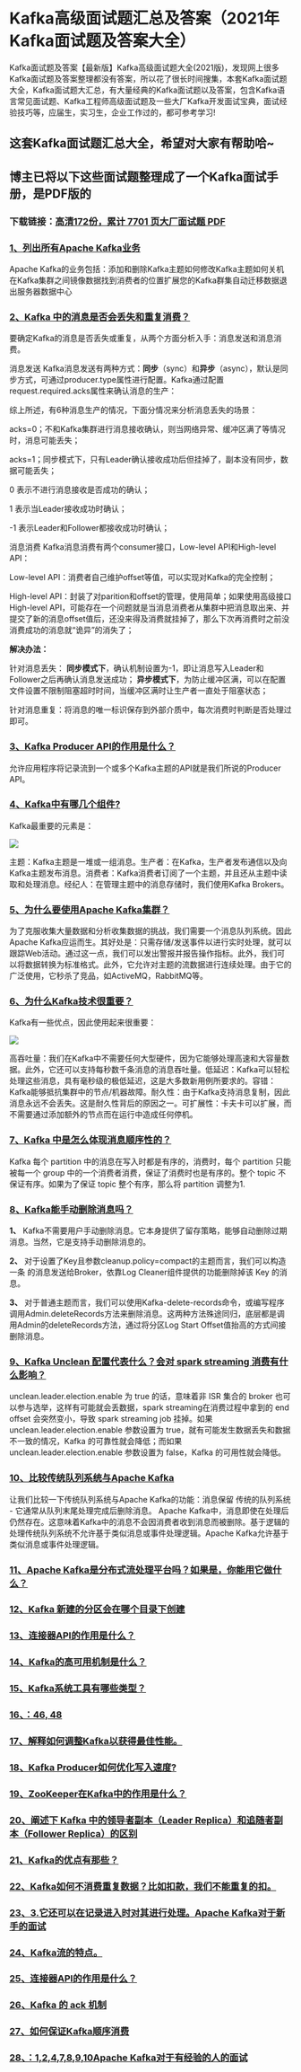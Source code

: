 # Kafka高级面试题汇总及答案（2021年Kafka面试题及答案大全）

Kafka面试题及答案【最新版】Kafka高级面试题大全(2021版)，发现网上很多Kafka面试题及答案整理都没有答案，所以花了很长时间搜集，本套Kafka面试题大全，Kafka面试题大汇总，有大量经典的Kafka面试题以及答案，包含Kafka语言常见面试题、Kafka工程师高级面试题及一些大厂Kafka开发面试宝典，面试经验技巧等，应届生，实习生，企业工作过的，都可参考学习!

## 这套Kafka面试题汇总大全，希望对大家有帮助哈~ 

## 博主已将以下这些面试题整理成了一个Kafka面试手册，是PDF版的

### 下载链接：[高清172份，累计 7701 页大厂面试题  PDF](https://github.com/javatechnorth/javanorth-itbooks/blob/master/docs/index.md)


### [1、列出所有Apache Kafka业务](https://gitee.com/souyunku/NewDevBooks/blob/master/docs/Kafka/Kafka高级面试题汇总及答案（2021年Kafka面试题及答案大全）.md#1列出所有apache-kafka业务)  


Apache Kafka的业务包括：添加和删除Kafka主题如何修改Kafka主题如何关机在Kafka集群之间镜像数据找到消费者的位置扩展您的Kafka群集自动迁移数据退出服务器数据中心


### [2、Kafka 中的消息是否会丢失和重复消费？](https://gitee.com/souyunku/NewDevBooks/blob/master/docs/Kafka/Kafka高级面试题汇总及答案（2021年Kafka面试题及答案大全）.md#2kafka-中的消息是否会丢失和重复消费)  


要确定Kafka的消息是否丢失或重复，从两个方面分析入手：消息发送和消息消费。

消息发送 Kafka消息发送有两种方式：**同步**（sync）和**异步**（async），默认是同步方式，可通过producer.type属性进行配置。Kafka通过配置request.required.acks属性来确认消息的生产：

综上所述，有6种消息生产的情况，下面分情况来分析消息丢失的场景：

acks=0；不和Kafka集群进行消息接收确认，则当网络异常、缓冲区满了等情况时，消息可能丢失；

acks=1；同步模式下，只有Leader确认接收成功后但挂掉了，副本没有同步，数据可能丢失；

0 表示不进行消息接收是否成功的确认；

1 表示当Leader接收成功时确认；

-1 表示Leader和Follower都接收成功时确认；

消息消费 Kafka消息消费有两个consumer接口，Low-level API和High-level API：

Low-level API：消费者自己维护offset等值，可以实现对Kafka的完全控制；

High-level API：封装了对parition和offset的管理，使用简单；如果使用高级接口High-level API，可能存在一个问题就是当消息消费者从集群中把消息取出来、并提交了新的消息offset值后，还没来得及消费就挂掉了，那么下次再消费时之前没消费成功的消息就“诡异”的消失了；

**解决办法：**

针对消息丢失： **同步模式下**，确认机制设置为-1，即让消息写入Leader和Follower之后再确认消息发送成功； **异步模式下**，为防止缓冲区满，可以在配置文件设置不限制阻塞超时时间，当缓冲区满时让生产者一直处于阻塞状态；

针对消息重复：将消息的唯一标识保存到外部介质中，每次消费时判断是否处理过即可。


### [3、Kafka Producer API的作用是什么？](https://gitee.com/souyunku/NewDevBooks/blob/master/docs/Kafka/Kafka高级面试题汇总及答案（2021年Kafka面试题及答案大全）.md#3kafka-producer-api的作用是什么)  


允许应用程序将记录流到一个或多个Kafka主题的API就是我们所说的Producer API。


### [4、Kafka中有哪几个组件?](https://gitee.com/souyunku/NewDevBooks/blob/master/docs/Kafka/Kafka高级面试题汇总及答案（2021年Kafka面试题及答案大全）.md#4kafka中有哪几个组件)  


Kafka最重要的元素是：

![](https://gitee.com/souyunkutech/souyunku-home/raw/master/images/souyunku-web/2020/5/1/27/0/9_1.png#alt=9%5C_1.png)

主题：Kafka主题是一堆或一组消息。生产者：在Kafka，生产者发布通信以及向Kafka主题发布消息。消费者：Kafka消费者订阅了一个主题，并且还从主题中读取和处理消息。经纪人：在管理主题中的消息存储时，我们使用Kafka Brokers。


### [5、为什么要使用Apache Kafka集群？](https://gitee.com/souyunku/NewDevBooks/blob/master/docs/Kafka/Kafka高级面试题汇总及答案（2021年Kafka面试题及答案大全）.md#5为什么要使用apache-kafka集群)  


为了克服收集大量数据和分析收集数据的挑战，我们需要一个消息队列系统。因此Apache Kafka应运而生。其好处是：只需存储/发送事件以进行实时处理，就可以跟踪Web活动。通过这一点，我们可以发出警报并报告操作指标。此外，我们可以将数据转换为标准格式。此外，它允许对主题的流数据进行连续处理。由于它的广泛使用，它秒杀了竞品，如ActiveMQ，RabbitMQ等。


### [6、为什么Kafka技术很重要？](https://gitee.com/souyunku/NewDevBooks/blob/master/docs/Kafka/Kafka高级面试题汇总及答案（2021年Kafka面试题及答案大全）.md#6为什么kafka技术很重要)  


Kafka有一些优点，因此使用起来很重要：

![](https://gitee.com/souyunkutech/souyunku-home/raw/master/images/souyunku-web/2020/5/1/27/0/9_2.png#alt=9%5C_2.png)

高吞吐量：我们在Kafka中不需要任何大型硬件，因为它能够处理高速和大容量数据。此外，它还可以支持每秒数千条消息的消息吞吐量。低延迟：Kafka可以轻松处理这些消息，具有毫秒级的极低延迟，这是大多数新用例所要求的。容错：Kafka能够抵抗集群中的节点/机器故障。耐久性：由于Kafka支持消息复制，因此消息永远不会丢失。这是耐久性背后的原因之一。可扩展性：卡夫卡可以扩展，而不需要通过添加额外的节点而在运行中造成任何停机。


### [7、Kafka 中是怎么体现消息顺序性的？](https://gitee.com/souyunku/NewDevBooks/blob/master/docs/Kafka/Kafka高级面试题汇总及答案（2021年Kafka面试题及答案大全）.md#7kafka-中是怎么体现消息顺序性的)  


Kafka 每个 partition 中的消息在写入时都是有序的，消费时，每个 partition 只能被每一个 group 中的一个消费者消费，保证了消费时也是有序的。整个 topic 不保证有序。如果为了保证 topic 整个有序，那么将 partition 调整为1.


### [8、Kafka能手动删除消息吗？](https://gitee.com/souyunku/NewDevBooks/blob/master/docs/Kafka/Kafka高级面试题汇总及答案（2021年Kafka面试题及答案大全）.md#8kafka能手动删除消息吗)  


**1、** Kafka不需要用户手动删除消息。它本身提供了留存策略，能够自动删除过期消息。当然，它是支持手动删除消息的。

**2、** 对于设置了Key且参数cleanup.policy=compact的主题而言，我们可以构造一条 的消息发送给Broker，依靠Log Cleaner组件提供的功能删除掉该 Key 的消息。

**3、** 对于普通主题而言，我们可以使用Kafka-delete-records命令，或编写程序调用Admin.deleteRecords方法来删除消息。这两种方法殊途同归，底层都是调用Admin的deleteRecords方法，通过将分区Log Start Offset值抬高的方式间接删除消息。


### [9、Kafka Unclean 配置代表什么？会对 spark streaming 消费有什么影响？](https://gitee.com/souyunku/NewDevBooks/blob/master/docs/Kafka/Kafka高级面试题汇总及答案（2021年Kafka面试题及答案大全）.md#9kafka-unclean-配置代表什么会对-spark-streaming-消费有什么影响)  


unclean.leader.election.enable 为 true 的话，意味着非 ISR 集合的 broker 也可以参与选举，这样有可能就会丢数据，spark streaming在消费过程中拿到的 end offset 会突然变小，导致 spark streaming job 挂掉。如果 unclean.leader.election.enable 参数设置为 true，就有可能发生数据丢失和数据不一致的情况，Kafka 的可靠性就会降低；而如果 unclean.leader.election.enable 参数设置为 false，Kafka 的可用性就会降低。


### [10、比较传统队列系统与Apache Kafka](https://gitee.com/souyunku/NewDevBooks/blob/master/docs/Kafka/Kafka高级面试题汇总及答案（2021年Kafka面试题及答案大全）.md#10比较传统队列系统与apache-kafka)  


让我们比较一下传统队列系统与Apache Kafka的功能：消息保留 传统的队列系统 - 它通常从队列末尾处理完成后删除消息。 Apache Kafka中，消息即使在处理后仍然存在。这意味着Kafka中的消息不会因消费者收到消息而被删除。基于逻辑的处理传统队列系统不允许基于类似消息或事件处理逻辑。Apache Kafka允许基于类似消息或事件处理逻辑。


### [11、Apache Kafka是分布式流处理平台吗？如果是，你能用它做什么？](https://gitee.com/souyunku/NewDevBooks/blob/master/docs/Kafka/Kafka高级面试题汇总及答案（2021年Kafka面试题及答案大全）.md#11apache-kafka是分布式流处理平台吗如果是你能用它做什么)  

### [12、Kafka 新建的分区会在哪个目录下创建](https://gitee.com/souyunku/NewDevBooks/blob/master/docs/Kafka/Kafka高级面试题汇总及答案（2021年Kafka面试题及答案大全）.md#12kafka-新建的分区会在哪个目录下创建)  

### [13、连接器API的作用是什么？](https://gitee.com/souyunku/NewDevBooks/blob/master/docs/Kafka/Kafka高级面试题汇总及答案（2021年Kafka面试题及答案大全）.md#13连接器api的作用是什么)  

### [14、Kafka的高可用机制是什么？](https://gitee.com/souyunku/NewDevBooks/blob/master/docs/Kafka/Kafka高级面试题汇总及答案（2021年Kafka面试题及答案大全）.md#14kafka的高可用机制是什么)  

### [15、Kafka系统工具有哪些类型？](https://gitee.com/souyunku/NewDevBooks/blob/master/docs/Kafka/Kafka高级面试题汇总及答案（2021年Kafka面试题及答案大全）.md#15kafka系统工具有哪些类型)  

### [16、：46, 48](https://gitee.com/souyunku/NewDevBooks/blob/master/docs/Kafka/Kafka高级面试题汇总及答案（2021年Kafka面试题及答案大全）.md#16：46,-48)  

### [17、解释如何调整Kafka以获得最佳性能。](https://gitee.com/souyunku/NewDevBooks/blob/master/docs/Kafka/Kafka高级面试题汇总及答案（2021年Kafka面试题及答案大全）.md#17解释如何调整kafka以获得最佳性能。)  

### [18、Kafka Producer如何优化写入速度?](https://gitee.com/souyunku/NewDevBooks/blob/master/docs/Kafka/Kafka高级面试题汇总及答案（2021年Kafka面试题及答案大全）.md#18kafka-producer如何优化写入速度)  

### [19、ZooKeeper在Kafka中的作用是什么？](https://gitee.com/souyunku/NewDevBooks/blob/master/docs/Kafka/Kafka高级面试题汇总及答案（2021年Kafka面试题及答案大全）.md#19zookeeper在kafka中的作用是什么)  

### [20、阐述下 Kafka 中的领导者副本（Leader Replica）和追随者副本（Follower Replica）的区别](https://gitee.com/souyunku/NewDevBooks/blob/master/docs/Kafka/Kafka高级面试题汇总及答案（2021年Kafka面试题及答案大全）.md#20阐述下-kafka-中的领导者副本leader-replica和追随者副本follower-replica的区别)  

### [21、Kafka的优点有那些？](https://gitee.com/souyunku/NewDevBooks/blob/master/docs/Kafka/Kafka高级面试题汇总及答案（2021年Kafka面试题及答案大全）.md#21kafka的优点有那些)  

### [22、Kafka如何不消费重复数据？比如扣款，我们不能重复的扣。](https://gitee.com/souyunku/NewDevBooks/blob/master/docs/Kafka/Kafka高级面试题汇总及答案（2021年Kafka面试题及答案大全）.md#22kafka如何不消费重复数据比如扣款我们不能重复的扣。)  

### [23、3.它还可以在记录进入时对其进行处理。Apache Kafka对于新手的面试](https://gitee.com/souyunku/NewDevBooks/blob/master/docs/Kafka/Kafka高级面试题汇总及答案（2021年Kafka面试题及答案大全）.md#233它还可以在记录进入时对其进行处理。apache-kafka对于新手的面试)  

### [24、Kafka流的特点。](https://gitee.com/souyunku/NewDevBooks/blob/master/docs/Kafka/Kafka高级面试题汇总及答案（2021年Kafka面试题及答案大全）.md#24kafka流的特点。)  

### [25、连接器API的作用是什么？](https://gitee.com/souyunku/NewDevBooks/blob/master/docs/Kafka/Kafka高级面试题汇总及答案（2021年Kafka面试题及答案大全）.md#25连接器api的作用是什么)  

### [26、Kafka 的 ack 机制](https://gitee.com/souyunku/NewDevBooks/blob/master/docs/Kafka/Kafka高级面试题汇总及答案（2021年Kafka面试题及答案大全）.md#26kafka-的-ack-机制)  

### [27、如何保证Kafka顺序消费](https://gitee.com/souyunku/NewDevBooks/blob/master/docs/Kafka/Kafka高级面试题汇总及答案（2021年Kafka面试题及答案大全）.md#27如何保证kafka顺序消费)  

### [28、：1,2,4,7,8,9,10Apache Kafka对于有经验的人的面试](https://gitee.com/souyunku/NewDevBooks/blob/master/docs/Kafka/Kafka高级面试题汇总及答案（2021年Kafka面试题及答案大全）.md#28：1,2,4,7,8,9,10apache-kafka对于有经验的人的面试)  





